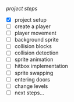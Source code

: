 *project steps*
- [x] project setup
- [ ] create a player
- [ ] player movement
- [ ] background sprite
- [ ] collision blocks
- [ ] collision detection
- [ ] sprite animation
- [ ] hitbox implementation
- [ ] sprite swapping
- [ ] entering doors
- [ ] change levels
- [ ] next steps...